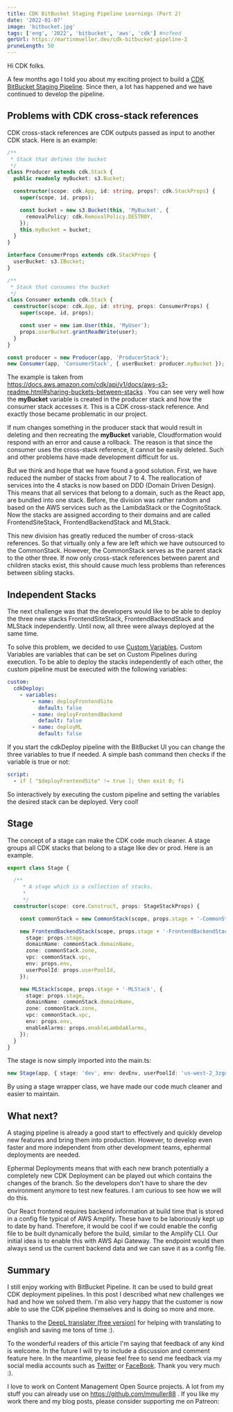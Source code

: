 ```yaml
---
title: CDK BitBucket Staging Pipeline Learnings (Part 2)
date: '2022-01-07'
image: 'bitbucket.jpg'
tags: ['eng', '2022', 'bitbucket', 'aws', 'cdk'] #nofeed
gerUrl: https://martinmueller.dev/cdk-bitbucket-pipeline-2
pruneLength: 50
---
```


Hi CDK folks.

A few months ago I told you about my exciting project to build a [CDK BitBucket Staging Pipeline](https://martinmueller.dev/cdk-bitbucket-pipeline-eng). Since then, a lot has happened and we have continued to develop the pipeline.

## Problems with CDK cross-stack references

CDK cross-stack references are CDK outputs passed as input to another CDK stack. Here is an example:

```ts
/**
 * Stack that defines the bucket
 */
class Producer extends cdk.Stack {
  public readonly myBucket: s3.Bucket;

  constructor(scope: cdk.App, id: string, props?: cdk.StackProps) {
    super(scope, id, props);

    const bucket = new s3.Bucket(this, 'MyBucket', {
      removalPolicy: cdk.RemovalPolicy.DESTROY,
    });
    this.myBucket = bucket;
  }
}

interface ConsumerProps extends cdk.StackProps {
  userBucket: s3.IBucket;
}

/**
 * Stack that consumes the bucket
 */
class Consumer extends cdk.Stack {
  constructor(scope: cdk.App, id: string, props: ConsumerProps) {
    super(scope, id, props);

    const user = new iam.User(this, 'MyUser');
    props.userBucket.grantReadWrite(user);
  }
}

const producer = new Producer(app, 'ProducerStack');
new Consumer(app, 'ConsumerStack', { userBucket: producer.myBucket });
```

The example is taken from https://docs.aws.amazon.com/cdk/api/v1/docs/aws-s3-readme.html#sharing-buckets-between-stacks . You can see very well how the **myBucket** variable is created in the producer stack and how the consumer stack accesses it. This is a CDK cross-stack reference. And exactly those became problematic in our project.

If num changes something in the producer stack that would result in deleting and then recreating the **myBucket** variable, Cloudformation would respond with an error and cause a rollback. The reason is that since the consumer uses the cross-stack reference, it cannot be easily deleted. Such and other problems have made development difficult for us.

But we think and hope that we have found a good solution. First, we have reduced the number of stacks from about 7 to 4. The reallocation of services into the 4 stacks is now based on DDD (Domain Driven Design). This means that all services that belong to a domain, such as the React app, are bundled into one stack. Before, the division was rather random and based on the AWS services such as the LambdaStack or the CognitoStack. Now the stacks are assigned according to their domains and are called FrontendSiteStack, FrontendBackendStack and MLStack.

This new division has greatly reduced the number of cross-stack references. So that virtually only a few are left which we have outsourced to the CommonStack. However, the CommonStack serves as the parent stack to the other three. If now only cross-stack references between parent and children stacks exist, this should cause much less problems than references between sibling stacks.

## Independent Stacks

The next challenge was that the developers would like to be able to deploy the three new stacks FrontendSiteStack, FrontendBackendStack and MLStack independently. Until now, all three were always deployed at the same time.

To solve this problem, we decided to use [Custom Variables](https://support.atlassian.com/bitbucket-cloud/docs/configure-bitbucket-pipelinesyml/). Custom Variables are variables that can be set on Custom Pipelines during execution. To be able to deploy the stacks independently of each other, the custom pipeline must be executed with the following variables:

```yaml
custom:
  cdkDeploy:
    - variables:
        - name: deployFrontendSite
          default: false
        - name: deployFrontendBackend
          default: false
        - name: deployML
          default: false
```

If you start the cdkDeploy pipeline with the BitBucket UI you can change the three variables to true if needed. A simple bash command then checks if the variable is true or not:

```yaml
script:
  - if [ "$deployFrontendSite" != true ]; then exit 0; fi 
```

So interactively by executing the custom pipeline and setting the variables the desired stack can be deployed. Very cool!

## Stage

The concept of a stage can make the CDK code much cleaner. A stage groups all CDK stacks that belong to a stage like dev or prod. Here is an example.

```ts
export class Stage {

  /**
     * A stage which is a collection of stacks.
     *
     */
  constructor(scope: core.Construct, props: StageStackProps) {

    const commonStack = new CommonStack(scope, props.stage + '-CommonStack', { stage: props.stage, env: props.env });

    new FrontendBackendStack(scope, props.stage + '-FrontendBackendStack', {
      stage: props.stage,
      domainName: commonStack.domainName,
      zone: commonStack.zone,
      vpc: commonStack.vpc,
      env: props.env,
      userPoolId: props.userPoolId,
    });

    new MLStack(scope, props.stage + '-MLStack', {
      stage: props.stage,
      domainName: commonStack.domainName,
      zone: commonStack.zone,
      vpc: commonStack.vpc,
      env: props.env,
      enableAlarms: props.enableLambdaAlarms,
    });
  }
}
```

The stage is now simply imported into the main.ts:

```ts
new Stage(app, { stage: 'dev', env: devEnv, userPoolId: 'us-west-2_3zgoE123' });
```

By using a stage wrapper class, we have made our code much cleaner and easier to maintain.

## What next?

A staging pipeline is already a good start to effectively and quickly develop new features and bring them into production. However, to develop even faster and more independent from other development teams, ephermal deployments are needed.

Ephermal Deployments means that with each new branch potentially a completely new CDK Deployment can be played out which contains the changes of the branch. So the developers don't have to share the dev environment anymore to test new features. I am curious to see how we will do this.

Our React frontend requires backend information at build time that is stored in a config file typical of AWS Amplify. These have to be laboriously kept up to date by hand. Therefore, it would be cool if we could enable the config file to be built dynamically before the build, similar to the Amplify CLI. Our initial idea is to enable this with AWS Api Gateway. The endpoint would then always send us the current backend data and we can save it as a config file.

## Summary

I still enjoy working with BitBucket Pipeline. It can be used to build great CDK deployment pipelines. In this post I described what new challenges we had and how we solved them. I'm also very happy that the customer is now able to use the CDK pipeline themselves and is doing so more and more.

Thanks to the [DeepL translater (free version)](https://DeepL.com/Translator) for helping with translating to english and saving me tons of time :).

To the wonderful readers of this article I'm saying that feedback of any kind is welcome. In the future I will try to include a discussion and comment feature here. In the meantime, please feel free to send me feedback via my social media accounts such as [Twitter](https://twitter.com/MartinMueller_) or [FaceBook](https://facebook.com/martin.muller.10485). Thank you very much :).

I love to work on Content Management Open Source projects. A lot from my stuff you can already use on https://github.com/mmuller88 . If you like my work there and my blog posts, please consider supporting me on Patreon:

 
